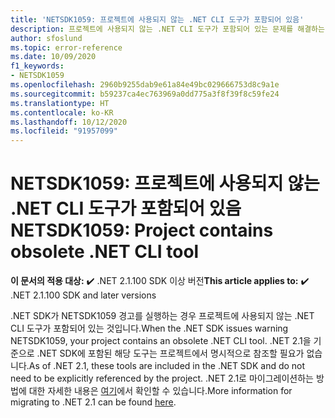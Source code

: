```yaml
---
title: 'NETSDK1059: 프로젝트에 사용되지 않는 .NET CLI 도구가 포함되어 있음'
description: 프로젝트에 사용되지 않는 .NET CLI 도구가 포함되어 있는 문제를 해결하는 방법입니다.
author: sfoslund
ms.topic: error-reference
ms.date: 10/09/2020
f1_keywords:
- NETSDK1059
ms.openlocfilehash: 2960b9255dab9e61a84e49bc029666753d8c9a1e
ms.sourcegitcommit: b59237ca4ec763969a0dd775a3f8f39f8c59fe24
ms.translationtype: HT
ms.contentlocale: ko-KR
ms.lasthandoff: 10/12/2020
ms.locfileid: "91957099"
---
```

# <a name="netsdk1059-project-contains-obsolete-net-cli-tool"></a><span data-ttu-id="8d5a5-103">NETSDK1059: 프로젝트에 사용되지 않는 .NET CLI 도구가 포함되어 있음</span><span class="sxs-lookup"><span data-stu-id="8d5a5-103">NETSDK1059: Project contains obsolete .NET CLI tool</span></span>

<span data-ttu-id="8d5a5-104">**이 문서의 적용 대상:** ✔️ .NET 2.1.100 SDK 이상 버전</span><span class="sxs-lookup"><span data-stu-id="8d5a5-104">**This article applies to:** ✔️ .NET 2.1.100 SDK and later versions</span></span>

<span data-ttu-id="8d5a5-105">.NET SDK가 NETSDK1059 경고를 실행하는 경우 프로젝트에 사용되지 않는 .NET CLI 도구가 포함되어 있는 것입니다.</span><span class="sxs-lookup"><span data-stu-id="8d5a5-105">When the .NET SDK issues warning NETSDK1059, your project contains an obsolete .NET CLI tool.</span></span> <span data-ttu-id="8d5a5-106">.NET 2.1을 기준으로 .NET SDK에 포함된 해당 도구는 프로젝트에서 명시적으로 참조할 필요가 없습니다.</span><span class="sxs-lookup"><span data-stu-id="8d5a5-106">As of .NET 2.1, these tools are included in the .NET SDK and do not need to be explicitly referenced by the project.</span></span> <span data-ttu-id="8d5a5-107">.NET 2.1로 마이그레이션하는 방법에 대한 자세한 내용은 [여기](https://aka.ms/dotnetclitools-in-box)에서 확인할 수 있습니다.</span><span class="sxs-lookup"><span data-stu-id="8d5a5-107">More information for migrating to .NET 2.1 can be found [here](https://aka.ms/dotnetclitools-in-box).</span></span>

